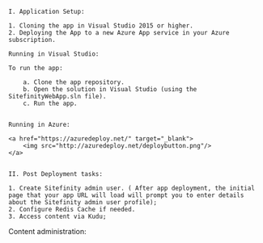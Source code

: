 	I. Application Setup:
	
	1. Cloning the app in Visual Studio 2015 or higher. 
	2. Deploying the App to a new Azure App service in your Azure subscription. 
	
	Running in Visual Studio:
	
	To run the app:
	
		a. Clone the app repository.
		b. Open the solution in Visual Studio (using the SitefinityWebApp.sln file).
		c. Run the app.
	
	
	Running in Azure:
	
	<a href="https://azuredeploy.net/" target="_blank">
    	<img src="http://azuredeploy.net/deploybutton.png"/>
	</a>
	
	
	II. Post Deployment tasks:
	
	1. Create Sitefinity admin user. ( After app deployment, the initial page that your app URL will load will prompt you to enter details about the Sitefinity admin user profile);
	2. Configure Redis Cache if needed.
	3. Access content via Kudu;
	
Content administration: